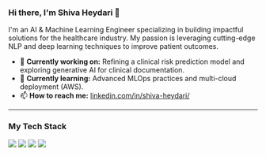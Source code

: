 ### Hi there, I'm Shiva Heydari 👋

I'm an AI & Machine Learning Engineer specializing in building impactful solutions for the healthcare industry. My passion is leveraging cutting-edge NLP and deep learning techniques to improve patient outcomes.

* 🧠 **Currently working on:** Refining a clinical risk prediction model and exploring generative AI for clinical documentation.
* 🌱 **Currently learning:** Advanced MLOps practices and multi-cloud deployment (AWS).
* 📫 **How to reach me:** [linkedin.com/in/shiva-heydari/](https://www.linkedin.com/in/shiva-heydari/)
---
### My Tech Stack
<img src="https://img.shields.io/badge/Python-3776AB?style=for-the-badge&logo=python&logoColor=white">
<img src="https://img.shields.io/badge/PyTorch-EE4C2C?style=for-the-badge&logo=pytorch&logoColor=white">
<img src="https://img.shields.io/badge/Amazon_AWS-232F3E?style=for-the-badge&logo=amazon-aws&logoColor=white">
<img src="https://img.shields.io/badge/Docker-2496ED?style=for-the-badge&logo=docker&logoColor=white">
